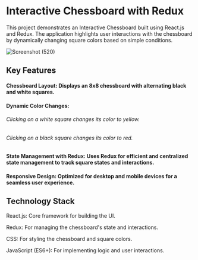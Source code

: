 # Interactive Chessboard with Redux

This project demonstrates an Interactive Chessboard built using React.js and Redux. The application highlights user interactions with the chessboard by dynamically changing square colors based on simple conditions.

![Screenshot (520)](https://github.com/user-attachments/assets/49fbcf83-e27a-4312-8206-dace5c119fd3)


## Key Features

#### Chessboard Layout: Displays an 8x8 chessboard with alternating black and white squares.
#### Dynamic Color Changes:
###### Clicking on a white square changes its color to yellow.
###### Clicking on a black square changes its color to red.
#### State Management with Redux: Uses Redux for efficient and centralized state management to track square states and interactions.
#### Responsive Design: Optimized for desktop and mobile devices for a seamless user experience.

## Technology Stack

React.js: Core framework for building the UI.

Redux: For managing the chessboard's state and interactions.

CSS: For styling the chessboard and square colors.

JavaScript (ES6+): For implementing logic and user interactions.
